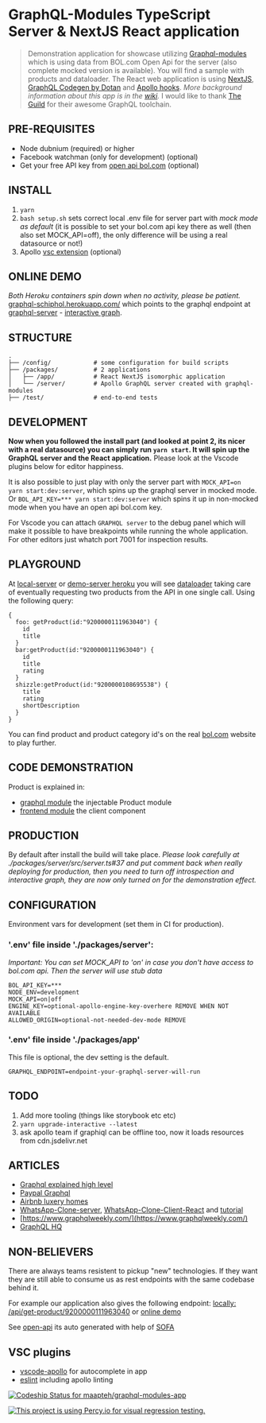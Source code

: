 # GraphQL-Modules TypeScript Server & NextJS React application
> Demonstration application for showcase utilizing [Graphql-modules](https://graphql-modules.com/) which is using data from BOL.com Open Api for the server (also complete mocked version is available). You will find a sample with products and dataloader.
The React web application is using [NextJS](https://nextjs.org/), [GraphQL Codegen by Dotan](https://graphql-code-generator.com) and [Apollo hooks](https://www.apollographql.com/docs/react/api/react-hooks/). _More background information about this app is in the [wiki](../../wiki)._ I would like to thank [The Guild](https://the-guild.dev) for their awesome GraphQL toolchain.

## PRE-REQUISITES
- Node dubnium (required) or higher
- Facebook watchman (only for development) (optional)
- Get your free API key from [open api bol.com](https://partnerblog.bol.com/documentatie/open-api) (optional)

## INSTALL
1. `yarn`
2. `bash setup.sh` sets correct local .env file for server part with _mock mode as default_ (it is possible to set your bol.com api key there as well (then also set MOCK_API=off), the only difference will be using a real datasource or not!)
3. Apollo [vsc extension](https://marketplace.visualstudio.com/items?itemName=apollographql.vscode-apollo) (optional)

## ONLINE DEMO
*Both Heroku containers spin down when no activity, please be patient.*
[graphql-schiphol.herokuapp.com/](https://graphql-schiphol.herokuapp.com) which points to the graphql endpoint at [graphql-server](https://graphql-server-schiphol.herokuapp.com/graphql) - [interactive graph](https://graphql-server-schiphol.herokuapp.com/voyager). 

## STRUCTURE
```
.
├── /config/            # some configuration for build scripts
├── /packages/          # 2 applications
│   ├── /app/           # React NextJS isomorphic application
│   └── /server/        # Apollo GraphQL server created with graphql-modules
├── /test/              # end-to-end tests
```

## DEVELOPMENT
**Now when you followed the install part (and looked at point 2, its nicer with a real datasource) you can simply run `yarn start`. It will spin up the GraphQL server and the React application.**
Please look at the Vscode plugins below for editor happiness.

It is also possible to just play with only the server part with `MOCK_API=on yarn start:dev:server`, which spins up the graphql server in mocked mode.
Or `BOL_API_KEY=*** yarn start:dev:server` which spins it up in non-mocked mode when you have an open api bol.com key.

For Vscode you can attach `GRAPHQL server` to the debug panel which will make it possible to have breakpoints while running the whole application. For other editors just whatch port 7001 for inspection results.

## PLAYGROUND
At [local-server](http://localhost:400) or [demo-server heroku](https://graphql-server-schiphol.herokuapp.com/graphql) you will see [dataloader](./packages/server/src/modules/product/providers/product-data-loader.ts) taking care of eventually requesting two products from the API in one single call. Using the following query:

```
{
  foo: getProduct(id:"9200000111963040") {
    id
    title
  }
  bar:getProduct(id:"9200000111963040") {
    id
    title
    rating
  }
  shizzle:getProduct(id:"9200000108695538") {
    title
    rating
    shortDescription
  }
}
```

You can find product and product category id's on the real [bol.com](https://bol.com) website to play further.

## CODE DEMONSTRATION
Product is explained in:
- [graphql module](packages/server/src/modules/product) the injectable Product module
- [frontend module](packages/app/src/modules/product) the client component

## PRODUCTION
By default after install the build will take place.
*Please look carefully at ./packages/server/src/server.ts#37 and put comment back when really deploying for production, then you need to turn off introspection and interactive graph, they are now only turned on for the demonstration effect.*

## CONFIGURATION
Environment vars for development (set them in CI for production).

### '.env' file inside './packages/server':

*Important: You can set MOCK_API to 'on' in case you don't have access to bol.com api. Then the server will use stub data*

```
BOL_API_KEY=***
NODE_ENV=development
MOCK_API=on|off
ENGINE_KEY=optional-apollo-engine-key-overhere REMOVE WHEN NOT AVAILABLE
ALLOWED_ORIGIN=optional-not-needed-dev-mode REMOVE
```

### '.env' file inside './packages/app'
This file is optional, the dev setting is the default.
```
GRAPHQL_ENDPOINT=endpoint-your-graphql-server-will-run
```

## TODO
1) Add more tooling (things like storybook etc etc)
2) `yarn upgrade-interactive --latest`
3) ask apollo team if graphiql can be offline too, now it loads resources from cdn.jsdelivr.net

## ARTICLES
- [Graphql explained high level](https://www.youtube.com/watch?v=Oh5oC98ztvI)
- [Paypal Graphql](https://medium.com/paypal-engineering/graphql-a-success-story-for-paypal-checkout-3482f724fb53)
- [Airbnb luxery homes](https://medium.com/airbnb-engineering/how-airbnb-is-moving-10x-faster-at-scale-with-graphql-and-apollo-aa4ec92d69e2)
- [WhatsApp-Clone-server](https://github.com/Urigo/WhatsApp-Clone-server), [WhatsApp-Clone-Client-React](https://github.com/Urigo/WhatsApp-Clone-Client-React) and [tutorial](https://tortilla.academy/tutorial/whatsapp-react/step/1)
- [https://www.graphqlweekly.com/](https://www.graphqlweekly.com/)
- [GraphQL HQ](https://blog.apollographql.com/)


## NON-BELIEVERS
There are always teams resistent to pickup "new" technologies. If they want they are still able to consume us as rest endpoints with the same codebase behind it.

For example our application also gives the following endpoint:
[locally: /api/get-product/9200000111963040](http://localhost:4000/api/get-product/9200000111963040) or [online demo](https://graphql-server-schiphol.herokuapp.com/api/get-product/9200000111963040)

See [open-api](./packages/server/swagger.yml) its auto generated with help of [SOFA](https://github.com/Urigo/SOFA)


## VSC plugins
- [vscode-apollo](https://marketplace.visualstudio.com/items?itemName=apollographql.vscode-apollo) for autocomplete in app
- [eslint](https://marketplace.visualstudio.com/items?itemName=dbaeumer.vscode-eslint) including apollo linting


[![Codeship Status for maapteh/graphql-modules-app](https://app.codeship.com/projects/3bf47d90-d61c-0136-0edf-1a5c0fb66462/status?branch=master)](https://graphql-schiphol.herokuapp.com)

[![This project is using Percy.io for visual regression testing.](https://percy.io/static/images/percy-badge.svg)](https://percy.io/maas38/graphql-workshop)
